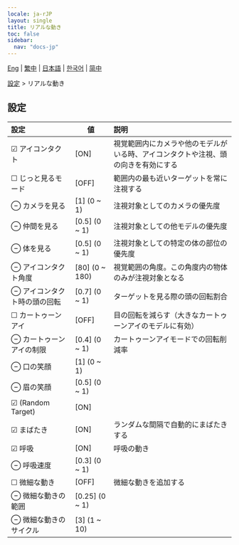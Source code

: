 ```yaml
---
locale: ja-rJP
layout: single
title: リアルな動き
toc: false
sidebar:
  nav: "docs-jp"
---
```

[Eng](/dancexr/menu/2025.5/actor/lifelike_motions) | [繁中](/tw/dancexr/menu/2025.5/actor/lifelike_motions) | [日本語](/jp/dancexr/menu/2025.5/actor/lifelike_motions) | [한국어](/kr/dancexr/menu/2025.5/actor/lifelike_motions) | [简中](/zh/dancexr/menu/2025.5/actor/lifelike_motions)

[設定](../menu#設定) > リアルな動き

## 設定

| 設定 | 値 | 説明 |
| :--- | --- | :--- |
| ☑ アイコンタクト | [ON] | 視覚範囲内にカメラや他のモデルがいる時、アイコンタクトや注視、頭の向きを有効にする
| ☐ じっと見るモード | [OFF] | 範囲内の最も近いターゲットを常に注視する
| ⊖ カメラを見る | [1] (0 ~ 1) | 注視対象としてのカメラの優先度
| ⊖ 仲間を見る | [0.5] (0 ~ 1) | 注視対象としての他モデルの優先度
| ⊖ 体を見る | [0.5] (0 ~ 1) | 注視対象としての特定の体の部位の優先度
| ⊖ アイコンタクト角度 | [80] (0 ~ 180) | 視覚範囲の角度。この角度内の物体のみが注視対象となる
| ⊖ アイコンタクト時の頭の回転 | [0.7] (0 ~ 1) | ターゲットを見る際の頭の回転割合
| ☐ カートゥーンアイ | [OFF] | 目の回転を減らす（大きなカートゥーンアイのモデルに有効）
| ⊖ カートゥーンアイの制限 | [0.4] (0 ~ 1) | カートゥーンアイモードでの回転削減率
| ⊖ 口の笑顔 | [1] (0 ~ 1) | 
| ⊖ 眉の笑顔 | [0.5] (0 ~ 1) | 
| ☑ (Random Target) | [ON] | 
| ☑ まばたき | [ON] | ランダムな間隔で自動的にまばたきする
| ☑ 呼吸 | [ON] | 呼吸の動き
| ⊖ 呼吸速度 | [0.3] (0 ~ 1) | 
| ☐ 微細な動き | [OFF] | 微細な動きを追加する
| ⊖ 微細な動きの範囲 | [0.25] (0 ~ 1) | 
| ⊖ 微細な動きのサイクル | [3] (1 ~ 10) | 
